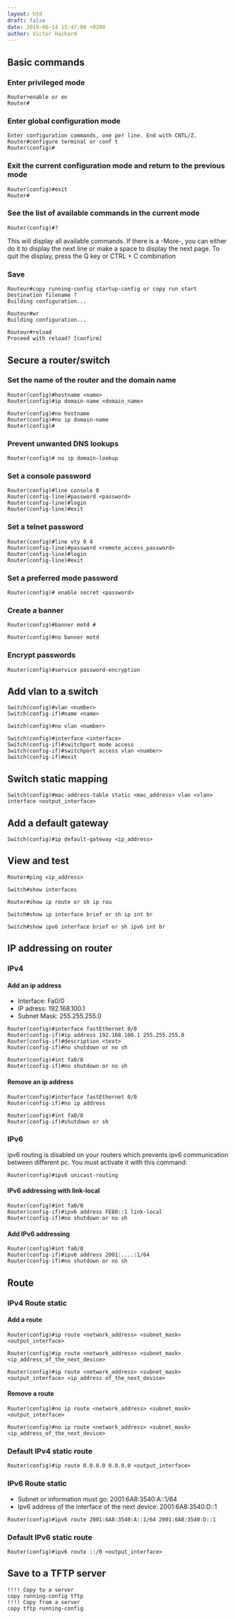 ```yaml
---
layout: htd
draft: false
date: 2019-06-14 15:47:00 +0200
author: Victor Hachard
---
```


## Basic commands

### Enter privileged mode

```
Router>enable or en
Router#
```

### Enter global configuration mode

```
Enter configuration commands, one per line. End with CNTL/Z.
Router#configure terminal or conf t
Router(config)#
```

### Exit the current configuration mode and return to the previous mode

```
Router(config)#exit
Router#
```

### See the list of available commands in the current mode

```
Router(config)#?
```

This will display all available commands. If there is a -More-, you can either do it to display the next line or make a space to display the next page. To quit the display, press the Q key or CTRL + C combination

### Save

```
Routeur#copy running-config startup-config or copy run start
Destination filename ?
Building configuration...
```

```
Routeur#wr
Building configuration...
```

```
Routeur#reload
Proceed with reload? [confirm]
```

## Secure a router/switch

### Set the name of the router and the domain name

```
Router(config)#hostname <name>
Router(config)#ip domain-name <domain_name>
```

```
Router(config)#no hostname
Router(config)#no ip domain-name
Router(config)#
```

### Prevent unwanted DNS lookups

```
Router(config)# no ip domain-lookup
```

### Set a console password

```
Router(config)#line console 0
Router(config-line)#password <password>
Router(config-line)#login
Router(config-line)#exit
```

### Set a telnet password

```
Router(config)#line vty 0 4
Router(config-line)#password <remote_access_password>
Router(config-line)#login
Router(config-line)#exit
```

### Set a preferred mode password

```
Router(config)# enable secret <password>
```

### Create a banner

```
Router(config)#banner motd #
```

```
Router(config)#no banner motd
```

### Encrypt passwords

```
Router(config)#service password-encryption
```

## Add vlan to a switch

```
Switch(config)#vlan <number>
Switch(config-if)#name <name>
```

```
Switch(config)#no vlan <number>
```

```
Switch(config)#interface <interface>
Switch(config-if)#switchport mode access
Switch(config-if)#switchport access vlan <number>
Switch(config-if)#exit
```

## Switch static mapping

```
Switch(config)#mac-address-table static <mac_address> vlan <vlan> interface <output_interface>
```

## Add a default gateway

```
Switch(config)#ip default-gateway <ip_address>
```

## View and test

```
Router#ping <ip_address>
```

```
Switch#show interfaces
```

```
Router#show ip route or sh ip rou
```

```
Switch#show ip interface brief or sh ip int br
```

```
Switch#show ipv6 interface brief or sh ipv6 int br
```

## IP addressing on router

### IPv4

#### Add an ip address

- Interface: Fa0/0
- IP adress: 192.168.100.1
- Subnet Mask: 255.255.255.0

```
Router(config)#interface fastEthernet 0/0
Router(config-if)#ip address 192.168.100.1 255.255.255.0
Router(config-if)#description <text>
Router(config-if)#no shutdown or no sh
```

```
Router(config)#int fa0/0
Router(config-if)#no shutdown or no sh
```

####  Remove an ip address

```
Router(config)#interface fastEthernet 0/0
Router(config-if)#no ip address
```

```
Router(config)#int fa0/0
Router(config-if)#shutdown or sh
```

### IPv6

ipv6 routing is disabled on your routers which prevents ipv6 communication between different pc. You must activate it with this command:

```
Router(config)#ipv6 unicast-routing
```

#### IPv6 addressing with link-local

```
Router(config)#int fa0/0
Router(config-if)#ipv6 address FE80::1 link-local
Router(config-if)#no shutdown or no sh
```

#### Add IPv6 addressing

```
Router(config)#int fa0/0
Router(config-if)#ipv6 address 2001:....:1/64
Router(config-if)#no shutdown or no sh
```

## Route

### IPv4 Route static

#### Add a route

```
Router(config)#ip route <network_address> <subnet_mask> <output_interface>
```

```
Router(config)#ip route <network_address> <subnet_mask> <ip_address_of_the_next_device>
```

```
Router(config)#ip route <network_address> <subnet_mask> <output_interface> <ip_address of_the_next_device>
```

#### Remove a route

```
Router(config)#no ip route <network_address> <subnet_mask> <output_interface>
```

```
Router(config)#no ip route <network_address> <subnet_mask> <ip_address_of_the_next_device>
```

### Default IPv4 static route

```
Router(config)#ip route 0.0.0.0 0.0.0.0 <output_interface>
```

### IPv6 Route static

- Subnet or information must go: 2001:6A8:3540:A::1/64
- Ipv6 address of the interface of the next device: 2001:6A8:3540:D::1

```
Router(config)#ipv6 route 2001:6A8:3540:A::1/64 2001:6A8:3540:D::1
```

### Default IPv6 static route

```
Router(config)#ipv6 route ::/0 <output_interface>
```

## Save to a TFTP server
```
!!!! Copy to a server
copy running-config tftp
!!!! Copy from a server
copy tftp running-config
```
